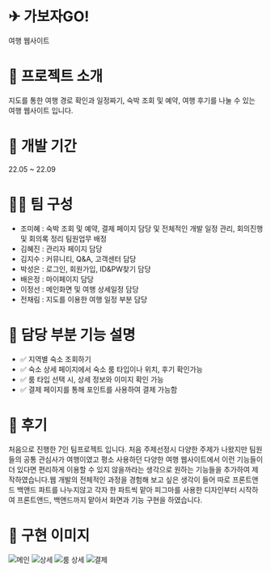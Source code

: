 # ✈ 가보자GO!

여행 웹사이트

# 🛫 프로젝트 소개

지도를 통한 여행 경로 확인과 일정짜기, 숙박 조회 및 예약, 여행 후기를 나눌 수 있는 여행 웹사이트 입니다.

# 🧭 개발 기간
22.05 ~ 22.09

# 👩‍💻 팀 구성
- 조미혜 : 숙박 조회 및 예약, 결제 페이지 담당 및 전체적인 개발 일정 관리, 회의진행 및 회의록 정리 팀원업무 배정
- 김혜진 : 관리자 페이지 담당
- 김지수 : 커뮤니티, Q&A, 고객센터 담당
- 박성은 : 로그인, 회원가입, ID&PW찾기 담당
- 배은정 : 마이페이지 담당
- 이정선 : 메인화면 및 여행 상세일정 담당
- 전채림 : 지도를 이용한 여행 일정 부분 담당

# 📌 담당 부분 기능 설명
- ✅ 지역별 숙소 조회하기
- ✅ 숙소 상세 페이지에서 숙소 룸 타입이나 위치, 후기 확인가능
- ✅ 룸 타입 선택 시, 상세 정보와 이미지 확인 가능
- ✅ 결제 페이지를 통해 포인트를 사용하여 결제 가능함

# 💺 후기
처음으로 진행한 7인 팀프로젝트 입니다. 처음 주제선정시 다양한 주제가 나왔지만 팀원들의 공통 관심사가 여행이였고 평소 사용하던 다양한 여행 웹사이트에서 이런 기능들이
더 있다면 편리하게 이용할 수 있지 않을까라는 생각으로 원하는 기능들을 추가하여 제작하였습니다.웹 개발의 전체적인 과정을 경험해 보고 싶은 생각이 들어 따로 프론트앤드 백앤드 파트를 
나누지않고 각자 한 파트씩 맡아 피그마를 사용한 디자인부터 시작하여 프론트앤드, 백앤드까지 맡아서 화면과 기능 구현을 하였습니다.

# 🛬 구현 이미지
![메인](https://user-images.githubusercontent.com/88229797/217470310-e08ed514-bf4b-4e62-bb28-c41dcae01d17.png)
![상세](https://user-images.githubusercontent.com/88229797/217470975-7847d94f-f6d8-4b5f-83eb-0d1c4e98da5f.png)
![룸 상세](https://user-images.githubusercontent.com/88229797/217471073-8e213e08-afb8-4666-b69e-cd8093107d7b.png)
![결제](https://user-images.githubusercontent.com/88229797/217471162-ed2e9a4a-28d3-45d9-b20c-ecf676aab6ac.png)

